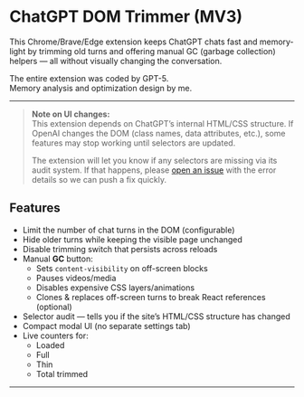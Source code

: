 # ChatGPT DOM Trimmer (MV3)

This Chrome/Brave/Edge extension keeps ChatGPT chats fast and memory-light by trimming old turns and offering manual GC (garbage collection) helpers — all without visually changing the conversation.

The entire extension was coded by GPT-5.  
Memory analysis and optimization design by me.

---
> **Note on UI changes:**  
> This extension depends on ChatGPT’s internal HTML/CSS structure. If OpenAI changes the DOM (class names, data attributes, etc.), some features may stop working until selectors are updated.  
>  
> The extension will let you know if any selectors are missing via its audit system. If that happens, please [open an issue](https://github.com/anttikotajarvi/chatgpt-dom-trimmer/issues) with the error details so we can push a fix quickly.

## Features

- Limit the number of chat turns in the DOM (configurable)
- Hide older turns while keeping the visible page unchanged
- Disable trimming switch that persists across reloads
- Manual **GC** button:
  - Sets `content-visibility` on off-screen blocks
  - Pauses videos/media
  - Disables expensive CSS layers/animations
  - Clones & replaces off-screen turns to break React references (optional)
- Selector audit — tells you if the site’s HTML/CSS structure has changed
- Compact modal UI (no separate settings tab)
- Live counters for:
  - Loaded
  - Full
  - Thin
  - Total trimmed

---